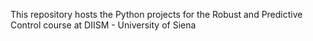 This repository hosts the Python projects for the Robust and Predictive Control course at DIISM - University of Siena
